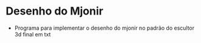 # Desenho do Mjonir 

- Programa para implementar o desenho do mjonir  no padrão do escultor 3d final em txt